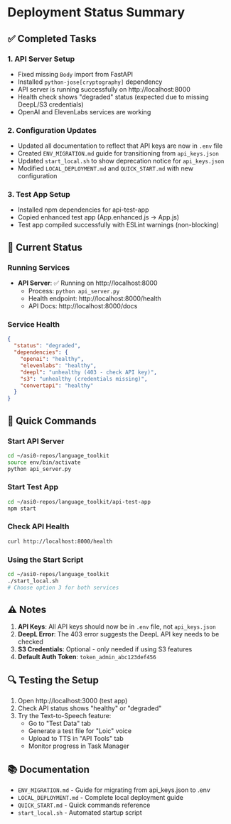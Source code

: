 # Deployment Status Summary

## ✅ Completed Tasks

### 1. API Server Setup
- Fixed missing `Body` import from FastAPI
- Installed `python-jose[cryptography]` dependency
- API server is running successfully on http://localhost:8000
- Health check shows "degraded" status (expected due to missing DeepL/S3 credentials)
- OpenAI and ElevenLabs services are working

### 2. Configuration Updates
- Updated all documentation to reflect that API keys are now in `.env` file
- Created `ENV_MIGRATION.md` guide for transitioning from `api_keys.json`
- Updated `start_local.sh` to show deprecation notice for `api_keys.json`
- Modified `LOCAL_DEPLOYMENT.md` and `QUICK_START.md` with new configuration

### 3. Test App Setup
- Installed npm dependencies for api-test-app
- Copied enhanced test app (App.enhanced.js -> App.js)
- Test app compiled successfully with ESLint warnings (non-blocking)

## 📝 Current Status

### Running Services
- **API Server**: ✅ Running on http://localhost:8000
  - Process: `python api_server.py`
  - Health endpoint: http://localhost:8000/health
  - API Docs: http://localhost:8000/docs

### Service Health
```json
{
  "status": "degraded",
  "dependencies": {
    "openai": "healthy",
    "elevenlabs": "healthy",
    "deepl": "unhealthy (403 - check API key)",
    "s3": "unhealthy (credentials missing)",
    "convertapi": "healthy"
  }
}
```

## 🚀 Quick Commands

### Start API Server
```bash
cd ~/asi0-repos/language_toolkit
source env/bin/activate
python api_server.py
```

### Start Test App
```bash
cd ~/asi0-repos/language_toolkit/api-test-app
npm start
```

### Check API Health
```bash
curl http://localhost:8000/health
```

### Using the Start Script
```bash
cd ~/asi0-repos/language_toolkit
./start_local.sh
# Choose option 3 for both services
```

## ⚠️ Notes

1. **API Keys**: All API keys should now be in `.env` file, not `api_keys.json`
2. **DeepL Error**: The 403 error suggests the DeepL API key needs to be checked
3. **S3 Credentials**: Optional - only needed if using S3 features
4. **Default Auth Token**: `token_admin_abc123def456`

## 🔍 Testing the Setup

1. Open http://localhost:3000 (test app)
2. Check API status shows "healthy" or "degraded"
3. Try the Text-to-Speech feature:
   - Go to "Test Data" tab
   - Generate a test file for "Loic" voice
   - Upload to TTS in "API Tools" tab
   - Monitor progress in Task Manager

## 📚 Documentation

- `ENV_MIGRATION.md` - Guide for migrating from api_keys.json to .env
- `LOCAL_DEPLOYMENT.md` - Complete local deployment guide
- `QUICK_START.md` - Quick commands reference
- `start_local.sh` - Automated startup script